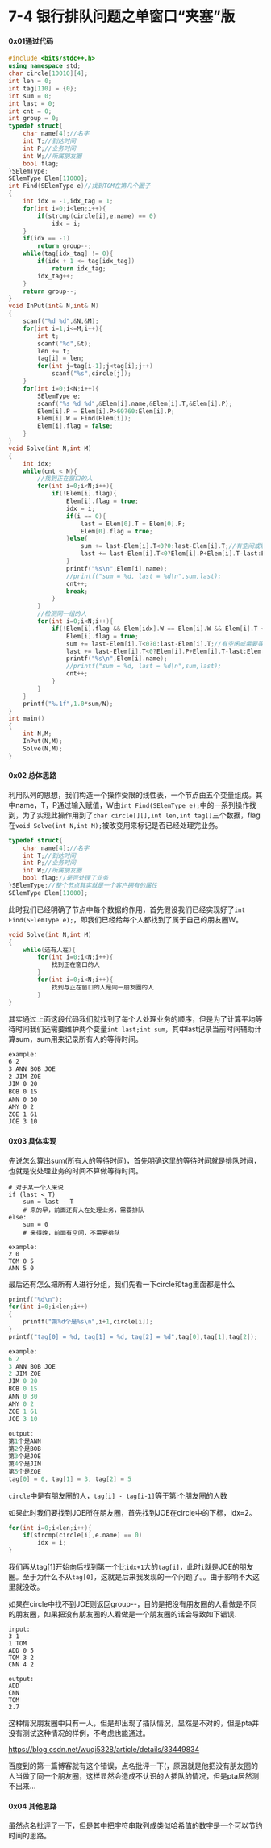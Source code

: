 # **7-4** **银行排队问题之单窗口“夹塞”版** 

#### 0x01通过代码

```c++
#include <bits/stdc++.h>
using namespace std;
char circle[10010][4];
int len = 0;
int tag[110] = {0};
int sum = 0;
int last = 0;
int cnt = 0;
int group = 0;
typedef struct{
	char name[4];//名字
	int T;//到达时间
	int P;//业务时间
	int W;//所属朋友圈
	bool flag;
}SElemType;
SElemType Elem[11000];
int Find(SElemType e)//找到TOM在第几个圈子 
{
	int idx = -1,idx_tag = 1;
	for(int i=0;i<len;i++){
		if(strcmp(circle[i],e.name) == 0)
			idx = i;
	}
	if(idx == -1)
		return group--;
	while(tag[idx_tag] != 0){
		if(idx + 1 <= tag[idx_tag])
			return idx_tag;
		idx_tag++;
	}
	return group--;
}
void InPut(int& N,int& M)
{
	scanf("%d %d",&N,&M);
	for(int i=1;i<=M;i++){
		int t;
		scanf("%d",&t);
		len += t;
		tag[i] = len;
		for(int j=tag[i-1];j<tag[i];j++)
			scanf("%s",circle[j]);
	}
	for(int i=0;i<N;i++){
		SElemType e;
		scanf("%s %d %d",&Elem[i].name,&Elem[i].T,&Elem[i].P);
		Elem[i].P = Elem[i].P>60?60:Elem[i].P;
        Elem[i].W = Find(Elem[i]);
        Elem[i].flag = false;
	}
}
void Solve(int N,int M)
{ 
	int idx;
	while(cnt < N){
		//找到正在窗口的人
		for(int i=0;i<N;i++){
			if(!Elem[i].flag){
				Elem[i].flag = true;
				idx = i;
				if(i == 0){
					last = Elem[0].T + Elem[0].P;
					Elem[0].flag = true;
				}else{
					sum += last-Elem[i].T<0?0:last-Elem[i].T;//有空闲或需要等待
					last += last-Elem[i].T<0?Elem[i].P+Elem[i].T-last:Elem[i].P;//有空闲或需要等待
				}
				printf("%s\n",Elem[i].name);
				//printf("sum = %d, last = %d\n",sum,last);
				cnt++;
				break;
			}
		}
		//检测同一组的人
		for(int i=0;i<N;i++){
			if(!Elem[i].flag && Elem[idx].W == Elem[i].W && Elem[i].T <= last){//朋友已经走了
				Elem[i].flag = true;
				sum += last-Elem[i].T<0?0:last-Elem[i].T;//有空闲或需要等待
				last += last-Elem[i].T<0?Elem[i].P+Elem[i].T-last:Elem[i].P;//有空闲或需要等待
				printf("%s\n",Elem[i].name);
				//printf("sum = %d, last = %d\n",sum,last);
				cnt++;
			}
		}
	}
	printf("%.1f",1.0*sum/N);
}
int main()
{
	int N,M;
	InPut(N,M);
	Solve(N,M);
}
```

#### 0x02 总体思路

利用队列的思想，我们构造一个操作受限的线性表，一个节点由五个变量组成。其中name，T，P通过输入赋值，W由`int Find(SElemType e);`中的一系列操作找到，为了实现此操作用到了`char circle[][],int len,int tag[]`三个数据，flag在`void Solve(int N,int M);`被改变用来标记是否已经处理完业务。

```c++
typedef struct{
	char name[4];//名字
	int T;//到达时间
	int P;//业务时间
	int W;//所属朋友圈
	bool flag;//是否处理了业务
}SElemType;//整个节点其实就是一个客户拥有的属性
SElemType Elem[11000];
```

此时我们已经明确了节点中每个数据的作用，首先假设我们已经实现好了`int Find(SElemType e);`，即我们已经给每个人都找到了属于自己的朋友圈W。

```c++
void Solve(int N,int M)
{
    while(还有人在){
        for(int i=0;i<N;i++){
        	找到正在窗口的人
        }
      	for(int i=0;i<N;i++){
        	找到与正在窗口的人是同一朋友圈的人
        }
}
```

其实通过上面这段代码我们就找到了每个人处理业务的顺序，但是为了计算平均等待时间我们还需要维护两个变量`int last;int sum`，其中last记录当前时间辅助计算sum，sum用来记录所有人的等待时间。

```tex
example:
6 2
3 ANN BOB JOE
2 JIM ZOE
JIM 0 20
BOB 0 15
ANN 0 30
AMY 0 2
ZOE 1 61
JOE 3 10
```

#### 0x03 具体实现

先说怎么算出sum(所有人的等待时间)，首先明确这里的等待时间就是排队时间，也就是说处理业务的时间不算做等待时间。

```text
# 对于某一个人来说
if (last < T)
	sum = last - T
	# 来的早，前面还有人在处理业务，需要排队
else:
	sum = 0
	# 来得晚，前面有空闲，不需要排队

example:
2 0
TOM 0 5
ANN 5 0
```

最后还有怎么把所有人进行分组，我们先看一下circle和tag里面都是什么

```c++
printf("%d\n"); 
for(int i=0;i<len;i++)
{
    printf("第%d个是%s\n",i+1,circle[i]);
}
printf("tag[0] = %d, tag[1] = %d, tag[2] = %d",tag[0],tag[1],tag[2]);

example:
6 2
3 ANN BOB JOE
2 JIM ZOE
JIM 0 20
BOB 0 15
ANN 0 30
AMY 0 2
ZOE 1 61
JOE 3 10
    
output:
第1个是ANN
第2个是BOB
第3个是JOE
第4个是JIM
第5个是ZOE
tag[0] = 0, tag[1] = 3, tag[2] = 5
```

`circle`中是有朋友圈的人，`tag[i] - tag[i-1]`等于第i个朋友圈的人数

如果此时我们要找到JOE所在朋友圈，首先找到JOE在circle中的下标，idx=2。

```c++
for(int i=0;i<len;i++){
    if(strcmp(circle[i],e.name) == 0)
        idx = i;
}
```

我们再从tag[1]开始向后找到第一个比`idx+1`大的`tag[i]`，此时`i`就是JOE的朋友圈。至于为什么不从`tag[0]`，这就是后来我发现的一个问题了。。由于影响不大这里就没改。

如果在circle中找不到JOE则返回group--，目的是把没有朋友圈的人看做是不同的朋友圈，如果把没有朋友圈的人看做是一个朋友圈的话会导致如下错误.

```text
input:
3 1
1 TOM
ADD 0 5
TOM 3 2
CNN 4 2

output:
ADD
CNN
TOM
2.7
```

这种情况朋友圈中只有一人，但是却出现了插队情况，显然是不对的，但是pta并没有测试这种情况的样例，不考虑也能通过。

https://blog.csdn.net/wuqi5328/article/details/83449834

百度到的第一篇博客就有这个错误，点名批评一下(，原因就是他把没有朋友圈的人当做了同一个朋友圈，这样显然会造成不认识的人插队的情况，但是pta居然测不出来...

#### 0x04 其他思路

虽然点名批评了一下，但是其中把字符串散列成类似哈希值的数字是一个可以节约时间的思路。
